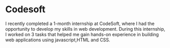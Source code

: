 # Codesoft
I recently completed a 1-month internship at CodeSoft, where I had the opportunity to develop my skills in web development. During this internship, I worked on 3 tasks that helped me gain hands-on experience in building web applications using javascript,HTML and CSS.
